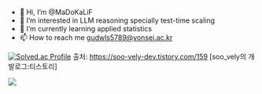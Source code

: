 - 👋 Hi, I’m @MaDoKaLiF
- 👀 I’m interested in LLM reasoning specially test-time scaling
- 🌱 I’m currently learning applied statistics 
- 📫 How to reach me gudwls5789@yonsei.ac.kr

<!---
MaDoKaLiF/MaDoKaLiF is a ✨ special ✨ repository because its `README.md` (this file) appears on your GitHub profile.
You can click the Preview link to take a look at your changes.
--->
[![Solved.ac Profile](http://mazassumnida.wtf/api/v2/generate_badge?boj=gudwls5789)](https://solved.ac/gudwls5789/)
출처: https://soo-vely-dev.tistory.com/159 [soo_vely의 개발로그:티스토리]

<a href="https://github.com/devxb/gitanimals">
  <img src="https://render.gitanimals.org/farms/{MaDoKaLiF}"/>
</a>

